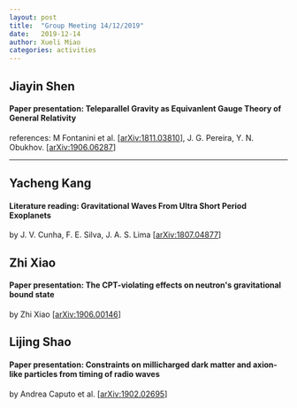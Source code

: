 ```yaml
---
layout: post
title:  "Group Meeting 14/12/2019"
date:   2019-12-14
author: Xueli Miao
categories: activities
---
```




## Jiayin Shen

#### Paper presentation: Teleparallel Gravity as Equivanlent Gauge Theory of General Relativity

references: M Fontanini et al. [[arXiv:1811.03810](https://arxiv.org/abs/1811.03810)], 
J. G. Pereira, Y. N. Obukhov. [[arXiv:1906.06287](https://arxiv.org/abs/1906.06287)]

---


## Yacheng Kang

#### Literature reading: Gravitational Waves From Ultra Short Period Exoplanets

by J. V. Cunha, F. E. Silva, J. A. S. Lima [[arXiv:1807.04877](https://arxiv.org/abs/1807.04877)]


## Zhi Xiao

#### Paper presentation: The CPT-violating effects on neutron's gravitational bound state

by Zhi Xiao [[arXiv:1906.00146](https://arxiv.org/abs/1906.00146)]



## Lijing Shao

#### Paper presentation: Constraints on millicharged dark matter and axion-like particles from timing of radio waves

by Andrea Caputo et al. [[arXiv:1902.02695](https://arxiv.org/abs/1902.02695)]
